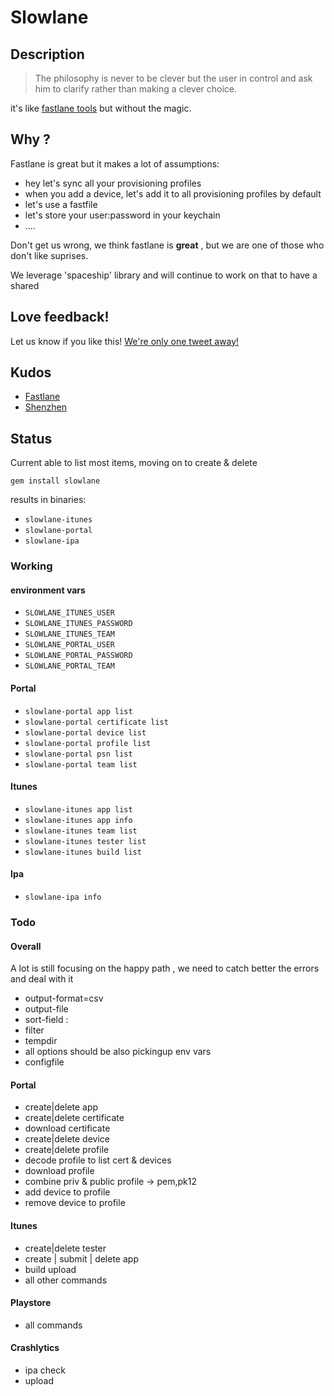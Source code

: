 # Slowlane
## Description
> The philosophy is never to be clever but the user in control and ask him to clarify rather than making a clever choice.

it's like [fastlane tools](https://fastlane.tools) but without the magic.

## Why ? 

Fastlane is great but it makes a lot of assumptions:
- hey let's sync all your provisioning profiles
- when you add a device, let's add it to all provisioning profiles by default
- let's use a fastfile
- let's store your user:password in your keychain
- ....

Don't get us wrong, we think fastlane is  **great** , but we are one of those who don't like suprises.

We leverage 'spaceship' library and will continue to work on that to have a shared 

## Love feedback!
Let us know if you like this! [We're only one tweet away!](http://twitter.com/slowlanetools)

## Kudos
- [Fastlane](https://github.com/fastlane/fastlane)
- [Shenzhen](https://github.com/nomad/shenzhen)

## Status
Current able to list most items, moving on to create & delete

`gem install slowlane`

results in binaries: 
- `slowlane-itunes`
- `slowlane-portal`
- `slowlane-ipa`

### Working
#### environment vars
- `SLOWLANE_ITUNES_USER`
- `SLOWLANE_ITUNES_PASSWORD`
- `SLOWLANE_ITUNES_TEAM`
- `SLOWLANE_PORTAL_USER`
- `SLOWLANE_PORTAL_PASSWORD`
- `SLOWLANE_PORTAL_TEAM`

#### Portal
- `slowlane-portal app list`
- `slowlane-portal certificate list`
- `slowlane-portal device list`
- `slowlane-portal profile list`
- `slowlane-portal psn list`
- `slowlane-portal team list`

#### Itunes
- `slowlane-itunes app list`
- `slowlane-itunes app info`
- `slowlane-itunes team list`
- `slowlane-itunes tester list`
- `slowlane-itunes build list`

#### Ipa
- `slowlane-ipa info`

### Todo
#### Overall
A lot is still focusing on the happy path , we need to catch better the errors and deal with it
- output-format=csv
- output-file
- sort-field : 
- filter
- tempdir
- all options should be also pickingup env vars
- configfile

#### Portal
- create|delete app
- create|delete certificate
- download certificate
- create|delete device
- create|delete profile
- decode profile to list cert & devices
- download profile
- combine priv & public profile -> pem,pk12
- add device to profile
- remove device to profile

#### Itunes
- create|delete tester
- create | submit | delete app
- build upload
- all other commands

#### Playstore
- all commands

#### Crashlytics
- ipa check
- upload

